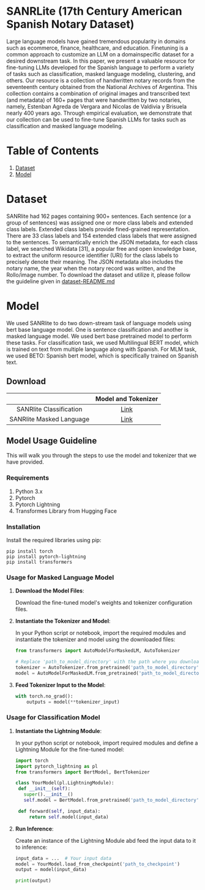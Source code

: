 # SANRLite (17th Century American Spanish Notary Dataset)

Large language models have gained tremendous popularity in domains such as ecommerce, finance, healthcare, and education. Finetuning is a common approach to customize an LLM on a domainspecific dataset for a desired downstream task. In this paper, we
present a valuable resource for fine-tuning LLMs developed for the Spanish language to perform a variety of tasks such as classification, masked language modeling, clustering, and others. Our resource is a collection of handwritten notary records from the
seventeenth century obtained from the National Archives of Argentina. This collection contains a combination of original images
and transcribed text (and metadata) of 160+ pages that were handwritten by two notaries, namely, Estenban Agreda de Vergara and
Nicolas de Valdivia y Brisuela nearly 400 years ago. Through empirical evaluation, we demonstrate that our collection can be used to
fine-tune Spanish LLMs for tasks such as classification and masked language modeling. 



# Table of Contents 

1. [Dataset](#dataset)
2. [Model](#model)



# Dataset 

SANRlite had 162 pages containing 900+ sentences. Each sentence (or a group of sentences) was assigned one or more class labels and extended class labels. Extended class labels provide fined-grained representation. There are 33 class labels and 154 extended class labels that were assigned to the sentences. To semantically enrich the JSON metadata, for each class label, we searched Wikidata [31], a popular free and open knowledge base, to extract the uniform resource identifier (URI) for the class labels to precisely denote their meaning. The JSON metadata also includes the notary name, the year when the notary record was written, and the Rollo/image number. To download the dataset and utilize it, please follow the guideline given in [dataset-README.md](dataset/dataset-README.md)

# Model
 We used SANRlite to do two down-stream task of language models using bert base language model. One is sentence classification and another is masked language model. We used bert base pretrained model to perform these tasks. For classification task, we used Multilingual BERT model, which is trained on text from multiple language along with Spanish. For MLM task, we used BETO: Spanish bert model, which is specifically trained on Spanish text. 

## Download

|                          |                  Model and  Tokenizer                  |
|:------------:|:-------------------------------------------:|
| SANRlite Classification  | [Link](https://drive.google.com/file/d/1hGmaO7HGoBFNH08tNKBj7m2m3_Rkrr6i/view?usp=sharing) |
| SANRlite Masked Language | [Link](https://drive.google.com/file/d/1PNE1Hdz_vM9lXiYC0wKvG7kccUPv7NIz/view?usp=sharing) |

<!-- If you wish to download and use the model and tokenizer, please follow the steps mentioned in the [model-README.md](model/model-README.md). -->

## Model Usage Guideline
This will walk you through the steps to use the model and tokenizer that we have provided.

### Requirements

1. Python 3.x
2. Pytorch
3. Pytorch Lightning
4. Transformes Library from Hugging Face

### Installation

Install the required libraries using pip:

    pip install torch
    pip install pytorch-lightning
    pip install transformers

### Usage for Masked Language Model 

1. **Download the Model Files**:

   Download the fine-tuned model's weights and tokenizer configuration files. 

2. **Instantiate the Tokenizer and Model**:

   In your Python script or notebook, import the required modules and instantiate the tokenizer and model using the downloaded files:

   ```python
   from transformers import AutoModelForMaskedLM, AutoTokenizer
   
   # Replace 'path_to_model_directory' with the path where you downloaded the model files.
   tokenizer = AutoTokenizer.from_pretrained('path_to_model_directory')
   model = AutoModelForMaskedLM.from_pretrained('path_to_model_directory')

2. **Feed Tokenizer Input to the Model**:

    ```python
    with torch.no_grad():
        outputs = model(**tokenizer_input)

### Usage for Classification Model 

1. **Instantiate the Lightning Module**:

   In your python script or notebook, import required modules and define a Lightning Module for the fine-tuned model:


   ```python
   import torch
   import pytorch_lightning as pl
   from transformers import BertModel, BertTokenizer

   class YourModel(pl.LightningModule):
    def __init__(self):
      super().__init__()
      self.model = BertModel.from_pretrained('path_to_model_directory')

    def forward(self, input_data):
        return self.model(input_data)


2. **Run Inference**:

    Create an instance of the Lightning Module abd feed the input data to it to inference:
   
    ```python
    input_data = ...  # Your input data
    model = YourModel.load_from_checkpoint('path_to_checkpoint')
    output = model(input_data)

    print(output)


